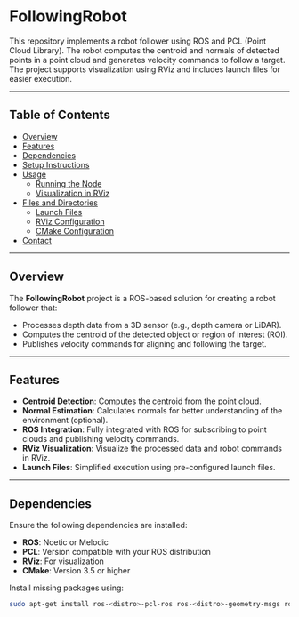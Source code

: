 # FollowingRobot

This repository implements a robot follower using ROS and PCL (Point Cloud Library). The robot computes the centroid and normals of detected points in a point cloud and generates velocity commands to follow a target. The project supports visualization using RViz and includes launch files for easier execution.

---

## Table of Contents

- [Overview](#overview)
- [Features](#features)
- [Dependencies](#dependencies)
- [Setup Instructions](#setup-instructions)
- [Usage](#usage)
  - [Running the Node](#running-the-node)
  - [Visualization in RViz](#visualization-in-rviz)
- [Files and Directories](#files-and-directories)
  - [Launch Files](#launch-files)
  - [RViz Configuration](#rviz-configuration)
  - [CMake Configuration](#cmake-configuration)
- [Contact](#contact)

---

## Overview

The **FollowingRobot** project is a ROS-based solution for creating a robot follower that:
- Processes depth data from a 3D sensor (e.g., depth camera or LiDAR).
- Computes the centroid of the detected object or region of interest (ROI).
- Publishes velocity commands for aligning and following the target.

---

## Features

- **Centroid Detection**: Computes the centroid from the point cloud.
- **Normal Estimation**: Calculates normals for better understanding of the environment (optional).
- **ROS Integration**: Fully integrated with ROS for subscribing to point clouds and publishing velocity commands.
- **RViz Visualization**: Visualize the processed data and robot commands in RViz.
- **Launch Files**: Simplified execution using pre-configured launch files.

---

## Dependencies

Ensure the following dependencies are installed:

- **ROS**: Noetic or Melodic
- **PCL**: Version compatible with your ROS distribution
- **RViz**: For visualization
- **CMake**: Version 3.5 or higher

Install missing packages using:
```bash
sudo apt-get install ros-<distro>-pcl-ros ros-<distro>-geometry-msgs ros-<distro>-sensor-msgs
